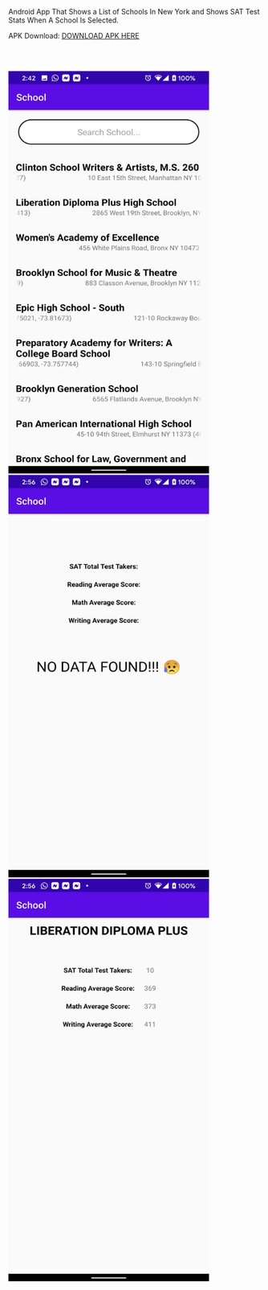 Android App That Shows a List of Schools In New York and Shows SAT Test Stats When A School Is Selected.

APK Download: <a href="https://github.com/adamfils/School/raw/master/app/release/app-release.apk">DOWNLOAD APK HERE</a>


<br><br>

<img src="https://github.com/adamfils/School/raw/master/app/release/Screenshot_20200626-144210.jpg" width="400" height="800">

<img src="https://github.com/adamfils/School/raw/master/app/release/Screenshot_20200626-145613.jpg" width="400" height="800">

<img src="https://github.com/adamfils/School/raw/master/app/release/Screenshot_20200626-145618.jpg" width="400" height="800">
